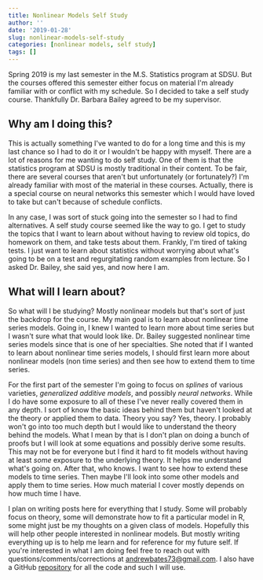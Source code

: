 ```yaml
---
title: Nonlinear Models Self Study
author: ''
date: '2019-01-28'
slug: nonlinear-models-self-study
categories: [nonlinear models, self study]
tags: []
---
```



Spring 2019 is my last semester in the M.S. Statistics program at SDSU. But the courses offered this semester either focus on material I'm already familiar with or conflict with my schedule. So I decided to take a self study course. Thankfully Dr. Barbara Bailey agreed to be my supervisor.

## Why am I doing this?

This is actually something I've wanted to do for a long time and this is my last chance so I had to do it or I wouldn't be happy with myself. There are a lot of reasons for me wanting to do self study. One of them is that the statistics program at SDSU is mostly traditional in their content. To be fair, there are several courses that aren't but unfortunately (or fortunately?) I'm already familiar with most of the material in these courses. Actually, there is a special course on neural networks this semester which I would have loved to take but can't because of schedule conflicts. 

In any case, I was sort of stuck going into the semester so I had to find alternatives. A self study course seemed like the way to go. I get to study the topics that I want to learn about without having to review old topics, do homework on them, and take tests about them. Frankly, I'm tired of taking tests. I just want to learn about statistics without worrying about what's going to be on a test and regurgitating random examples from lecture. So I asked Dr. Bailey, she said yes, and now here I am.

## What will I learn about?

So what will I be studying? Mostly nonlinear models but that's sort of just the backdrop for the course. My main goal is to learn about nonlinear time series models. Going in, I knew I wanted to learn more about time series but I wasn't sure what that would look like. Dr. Bailey suggested nonlinear time series models since that is one of her specialties. She noted that if I wanted to learn about nonlinear time series models, I should first learn more about nonlinear models (non time series) and then see how to extend them to time series.

For the first part of the semester I'm going to focus on *splines* of various varieties, *generalized additive models*, and possibly *neural networks*. While I do have some exposure to all of these I've never really covered them in any depth. I sort of know the basic ideas behind them but haven't looked at the theory or applied them to data. Theory you say? Yes, theory. I probably won't go into too much depth but I would like to understand the theory behind the models. What I mean by that is I don't plan on doing a bunch of proofs but I will look at some equations and possibly derive some results. This may not be for everyone but I find it hard to fit models without having at least *some* exposure to the underlying theory. It helps me understand what's going on. After that, who knows. I want to see how to extend these models to time series. Then maybe I'll look into some other models and apply them to time series. How much material I cover mostly depends on how much time I have.

I plan on writing posts here for everything that I study. Some will probably focus on theory, some will demonstrate how to fit a particular model in R, some might just be my thoughts on a given class of models. Hopefully this will help other people interested in nonlinear models. But mostly writing everything up is to help me learn and for reference for my future self. If you're interested in what I am doing feel free to reach out with questions/comments/corrections at <andrewbates73@gmail.com>. I also have a GitHub [repository](https://github.com/asbates/nonlinear-models) for all the code and such I will use.



